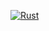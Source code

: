 [![Rust](https://github.com/danieloraca/rust-shorts/actions/workflows/applytwice.yml/badge.svg)](https://github.com/danieloraca/rust-shorts/actions/workflows/applytwice.yml)
